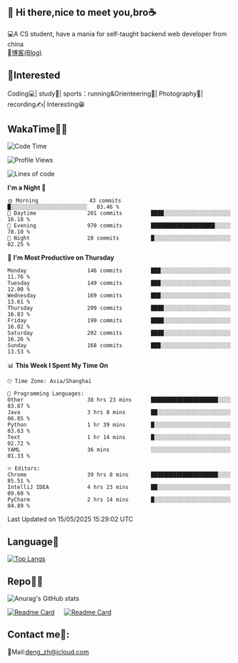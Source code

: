 👋 Hi there,nice to meet you,bro☕
---
💻A CS student, have a mania for self-taught backend web developer from china   
📌[博客(Blog)](https://github.com/HealUP/MyBlog)

 <!-- waka-box start -->
 <!-- waka-box end -->
 
🧲**Interested**
--
Coding💻| study📖| sports：running&Orienteering🏃‍| Photography📸| recording✍️| Interesting😁

WakaTime👨‍💻
---
<!--START_SECTION:waka-->
![Code Time](http://img.shields.io/badge/Code%20Time-3%2C009%20hrs%205%20mins-blue)

![Profile Views](http://img.shields.io/badge/Profile%20Views-0-blue)

![Lines of code](https://img.shields.io/badge/From%20Hello%20World%20I%27ve%20Written-205.1%20thousand%20lines%20of%20code-blue)

**I'm a Night 🦉** 

```text
🌞 Morning                43 commits          █░░░░░░░░░░░░░░░░░░░░░░░░   03.46 % 
🌆 Daytime                201 commits         ████░░░░░░░░░░░░░░░░░░░░░   16.18 % 
🌃 Evening                970 commits         ████████████████████░░░░░   78.10 % 
🌙 Night                  28 commits          █░░░░░░░░░░░░░░░░░░░░░░░░   02.25 % 
```
📅 **I'm Most Productive on Thursday** 

```text
Monday                   146 commits         ███░░░░░░░░░░░░░░░░░░░░░░   11.76 % 
Tuesday                  149 commits         ███░░░░░░░░░░░░░░░░░░░░░░   12.00 % 
Wednesday                169 commits         ███░░░░░░░░░░░░░░░░░░░░░░   13.61 % 
Thursday                 209 commits         ████░░░░░░░░░░░░░░░░░░░░░   16.83 % 
Friday                   199 commits         ████░░░░░░░░░░░░░░░░░░░░░   16.02 % 
Saturday                 202 commits         ████░░░░░░░░░░░░░░░░░░░░░   16.26 % 
Sunday                   168 commits         ███░░░░░░░░░░░░░░░░░░░░░░   13.53 % 
```


📊 **This Week I Spent My Time On** 

```text
🕑︎ Time Zone: Asia/Shanghai

💬 Programming Languages: 
Other                    38 hrs 23 mins      █████████████████████░░░░   83.87 % 
Java                     3 hrs 8 mins        ██░░░░░░░░░░░░░░░░░░░░░░░   06.85 % 
Python                   1 hr 39 mins        █░░░░░░░░░░░░░░░░░░░░░░░░   03.63 % 
Text                     1 hr 14 mins        █░░░░░░░░░░░░░░░░░░░░░░░░   02.72 % 
YAML                     36 mins             ░░░░░░░░░░░░░░░░░░░░░░░░░   01.33 % 

🔥 Editors: 
Chrome                   39 hrs 8 mins       █████████████████████░░░░   85.51 % 
IntelliJ IDEA            4 hrs 23 mins       ██░░░░░░░░░░░░░░░░░░░░░░░   09.60 % 
PyCharm                  2 hrs 14 mins       █░░░░░░░░░░░░░░░░░░░░░░░░   04.89 % 
```


 Last Updated on 15/05/2025 15:29:02 UTC
<!--END_SECTION:waka-->

Language🚀
---
[![Top Langs](https://github-readme-stats.vercel.app/api/top-langs/?username=HealUP&layout=compact&hide_border=true)](https://github.com/HealUP)

Repo🧑‍💻
---
![Anurag's GitHub stats](https://github-readme-stats.vercel.app/api?username=HealUP&count_private=true&show_icons=true&theme=gruvbox&hide_border=true) 

[![Readme Card](https://github-readme-stats.vercel.app/api/pin/?username=HealUP&repo=InternetEy&theme=transparent)](https://github.com/HealUP/InternetEy) &emsp;
[![Readme Card](https://github-readme-stats.vercel.app/api/pin/?username=HealUP&repo=CampusExperience&theme=transparent)](https://github.com/HealUP/CampusExperience)


Contact me📱:
---
📮Mail:deng_zh@icloud.com  
